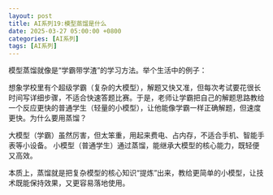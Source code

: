 ```yaml
---
layout: post
title: AI系列19:模型蒸馏是什么
date: 2025-03-27 05:00:00 +0800
categories: [AI系列]
tags: [AI系列]
---
```

模型蒸馏就像是​​“学霸带学渣”​​的学习方法。举个生活中的例子：

想象学校里有个超级学霸（复杂的大模型），解题又快又准，但每次考试要花很长时间写详细步骤，不适合快速答题比赛。于是，老师让学霸把自己的解题思路教给一个反应更快的普通学生（轻量的小模型），让他能像学霸一样正确解题，但速度更快。
​
​​为什么要用蒸馏？​​

大模型（学霸）虽然厉害，但太笨重，用起来费电、占内存，不适合手机、智能手表等小设备。
小模型（普通学生）通过蒸馏，能继承大模型的核心能力，既轻便又高效。

本质上，​​蒸馏就是把复杂模型的核心知识“提炼”出来，教给更简单的小模型​​，让技术既能保持效果，又更容易落地使用。
